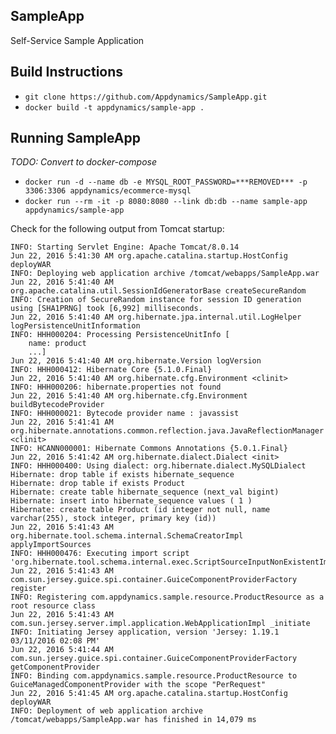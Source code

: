 ## SampleApp
Self-Service Sample Application

## Build Instructions
* `git clone https://github.com/Appdynamics/SampleApp.git`
* `docker build -t appdynamics/sample-app .`

## Running SampleApp
*TODO: Convert to docker-compose*

* `docker run -d --name db -e MYSQL_ROOT_PASSWORD=***REMOVED*** -p 3306:3306 appdynamics/ecommerce-mysql`
* `docker run --rm -it -p 8080:8080 --link db:db --name sample-app appdynamics/sample-app`

Check for the following output from Tomcat startup:

```
INFO: Starting Servlet Engine: Apache Tomcat/8.0.14
Jun 22, 2016 5:41:30 AM org.apache.catalina.startup.HostConfig deployWAR
INFO: Deploying web application archive /tomcat/webapps/SampleApp.war
Jun 22, 2016 5:41:40 AM org.apache.catalina.util.SessionIdGeneratorBase createSecureRandom
INFO: Creation of SecureRandom instance for session ID generation using [SHA1PRNG] took [6,992] milliseconds.
Jun 22, 2016 5:41:40 AM org.hibernate.jpa.internal.util.LogHelper logPersistenceUnitInformation
INFO: HHH000204: Processing PersistenceUnitInfo [
	name: product
	...]
Jun 22, 2016 5:41:40 AM org.hibernate.Version logVersion
INFO: HHH000412: Hibernate Core {5.1.0.Final}
Jun 22, 2016 5:41:40 AM org.hibernate.cfg.Environment <clinit>
INFO: HHH000206: hibernate.properties not found
Jun 22, 2016 5:41:40 AM org.hibernate.cfg.Environment buildBytecodeProvider
INFO: HHH000021: Bytecode provider name : javassist
Jun 22, 2016 5:41:41 AM org.hibernate.annotations.common.reflection.java.JavaReflectionManager <clinit>
INFO: HCANN000001: Hibernate Commons Annotations {5.0.1.Final}
Jun 22, 2016 5:41:42 AM org.hibernate.dialect.Dialect <init>
INFO: HHH000400: Using dialect: org.hibernate.dialect.MySQLDialect
Hibernate: drop table if exists hibernate_sequence
Hibernate: drop table if exists Product
Hibernate: create table hibernate_sequence (next_val bigint)
Hibernate: insert into hibernate_sequence values ( 1 )
Hibernate: create table Product (id integer not null, name varchar(255), stock integer, primary key (id))
Jun 22, 2016 5:41:43 AM org.hibernate.tool.schema.internal.SchemaCreatorImpl applyImportSources
INFO: HHH000476: Executing import script 'org.hibernate.tool.schema.internal.exec.ScriptSourceInputNonExistentImpl@7d143290'
Jun 22, 2016 5:41:43 AM com.sun.jersey.guice.spi.container.GuiceComponentProviderFactory register
INFO: Registering com.appdynamics.sample.resource.ProductResource as a root resource class
Jun 22, 2016 5:41:43 AM com.sun.jersey.server.impl.application.WebApplicationImpl _initiate
INFO: Initiating Jersey application, version 'Jersey: 1.19.1 03/11/2016 02:08 PM'
Jun 22, 2016 5:41:44 AM com.sun.jersey.guice.spi.container.GuiceComponentProviderFactory getComponentProvider
INFO: Binding com.appdynamics.sample.resource.ProductResource to GuiceManagedComponentProvider with the scope "PerRequest"
Jun 22, 2016 5:41:45 AM org.apache.catalina.startup.HostConfig deployWAR
INFO: Deployment of web application archive /tomcat/webapps/SampleApp.war has finished in 14,079 ms
```
